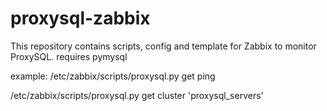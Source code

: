 # proxysql-zabbix

This repository contains scripts, config and template for Zabbix to monitor ProxySQL.
requires pymysql

example:
/etc/zabbix/scripts/proxysql.py get ping

/etc/zabbix/scripts/proxysql.py get cluster 'proxysql_servers'
